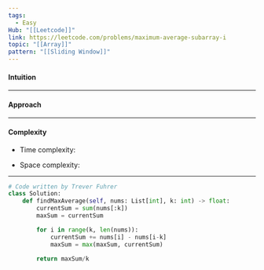 ```yaml
---
tags:
  - Easy
Hub: "[[Leetcode]]"
link: https://leetcode.com/problems/maximum-average-subarray-i
topic: "[[Array]]"
pattern: "[[Sliding Window]]"
---
```

#### Intuition
<!-- Describe your first thoughts on how to solve this problem. -->

--- 
#### Approach
<!-- Describe your approach to solving the problem. -->

--- 
#### Complexity
- Time complexity:
	<!-- Add your time complexity here, e.g. $$O(n)$$ -->

- Space complexity:
	<!-- Add your space complexity here, e.g. $$O(n)$$ -->

--- 
```python
# Code written by Trever Fuhrer
class Solution:
	def findMaxAverage(self, nums: List[int], k: int) -> float:
		currentSum = sum(nums[:k])
		maxSum = currentSum

		for i in range(k, len(nums)):
			currentSum += nums[i] - nums[i-k]
			maxSum = max(maxSum, currentSum)

		return maxSum/k
```